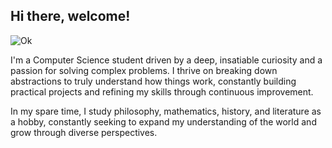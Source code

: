 ## Hi there, welcome!
![Ok](ok.gif)

I'm a Computer Science student driven by a deep, insatiable curiosity and a passion for solving complex problems. I thrive on breaking down abstractions to truly understand how things work, constantly building practical projects and refining my skills through continuous improvement. 

In my spare time, I study philosophy, mathematics, history, and literature as a hobby, constantly seeking to expand my understanding of the world and grow through diverse perspectives.
